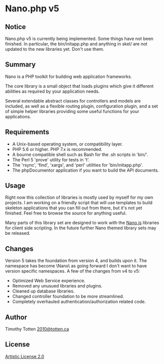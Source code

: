 # Nano.php v5

## Notice

Nano.php v5 is currently being implemented. Some things have not been finished.
In particular, the bin/initapp.php and anything in skel/ are not updated to the
new libraries yet. Don't use them.

## Summary

Nano is a PHP toolkit for building web application frameworks.

The core library is a small object that loads plugins which give it
different abilities as required by your application needs.

Several extendable abstract classes for controllers and models are included, 
as well as a flexible routing plugin, configuration plugin, and a set of
simple helper libraries providing some useful functions for your applications.

## Requirements

* A Unix-based operating system, or compatibility layer.
* PHP 5.6 or higher. PHP 7.x is recommended.
* A bourne compatible shell such as Bash for the .sh scripts in 'bin/'.
* The Perl 5 'prove' utility for tests in 't'.
* The 'rsync', 'find', 'xargs', and 'perl' utilities for 'bin/initapp.php'.
* The phpDocumentor application if you want to build the API documents.

## Usage

Right now this collection of libraries is mostly used by myself for my own 
projects. I am working on a friendly script that will use templates to build
skeleton applications that you can fill out from there, but it's not yet
finished. Feel free to browse the source for anything useful.

Many parts of this library set are designed to work with the
[Nano.js](https://github.com/supernovus/nano.js) libraries for client side
scripting. In the future further Nano themed library sets may be released.

## Changes

Version 5 takes the foundation from version 4, and builds upon it.
The namespace has become \Nano\ as going forward I don't want to have
version specific namespaces. A few of the changes from v4 to v5:

 * Optimized Web Service experience.
 * Removed any unusued libraries and plugins.
 * Cleaned up database libraries.
 * Changed controller foundation to be more streamlined.
 * Completely overhauled authentication/authorization related code.

## Author

Timothy Totten <2010@totten.ca>

## License

[Artistic License 2.0](http://www.perlfoundation.org/artistic_license_2_0)

